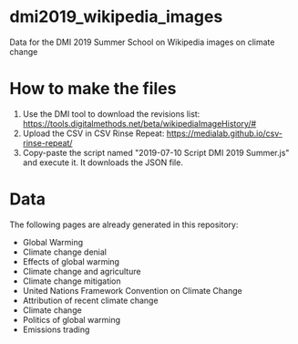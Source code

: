 # dmi2019_wikipedia_images
Data for the DMI 2019 Summer School on Wikipedia images on climate change

# How to make the files
1. Use the DMI tool to download the revisions list: https://tools.digitalmethods.net/beta/wikipediaImageHistory/#
2. Upload the CSV in CSV Rinse Repeat: https://medialab.github.io/csv-rinse-repeat/
3. Copy-paste the script named "2019-07-10 Script DMI 2019 Summer.js" and execute it. It downloads the JSON file.

# Data
The following pages are already generated in this repository:
* Global Warming
* Climate change denial
* Effects of global warming
* Climate change and agriculture
* Climate change mitigation
* United Nations Framework Convention on Climate Change
* Attribution of recent climate change
* Climate change
* Politics of global warming
* Emissions trading